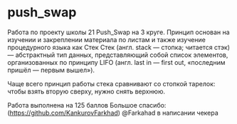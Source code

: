# push_swap

Работа по проекту школы 21 Push_Swap на 3 круге.
Принцип основан на изучении и закреплении материала по листам и также изучение процедурного языка как  Стек
Стек (англ. stack — стопка; читается стэк) — абстрактный тип данных, представляющий собой список элементов, организованных по принципу LIFO (англ. last in — first out, «последним пришёл — первым вышел»).

Чаще всего принцип работы стека сравнивают со стопкой тарелок: чтобы взять вторую сверху, нужно снять верхнюю.

Работа выполнена на 125 баллов
Большое спасибо: (https://github.com/KankurovFarkhad) @Farkahad в написании чекера
